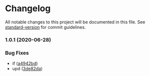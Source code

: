 # Changelog

All notable changes to this project will be documented in this file. See [standard-version](https://github.com/conventional-changelog/standard-version) for commit guidelines.

### 1.0.1 (2020-06-28)


### Bug Fixes

* if ([a4942bd](https://github.com/freedomsex/login-activity/commit/a4942bd9b7cc0ffca9941f7ed27eb46f02cdd10f))
* upd ([3de82da](https://github.com/freedomsex/login-activity/commit/3de82dadf76f8827e854600f61308022e32b7650))
